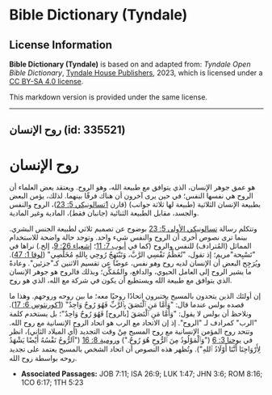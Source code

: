# Bible Dictionary (Tyndale)

## License Information

**Bible Dictionary (Tyndale)** is based on and adapted from: _Tyndale Open Bible Dictionary_, [Tyndale House Publishers](https://tyndaleopenresources.com/), 2023, which is licensed under a [CC BY-SA 4.0 license](https://creativecommons.org/licenses/by-sa/4.0/legalcode.en).

This markdown version is provided under the same license.



--------------------------------

## روح الإنسان (id: 335521)

روح الإنسان
===========

هو عمق جوهر الإنسان، الذي يتوافق مع طبيعة الله، وهو الروح. ويعتقد بعض العلماء أن الروح هي نفسها النفس؛ في حين يرى آخرون أن هناك فرقًا بينهما. لذلك، يؤمن البعض بطبيعة الإنسان الثلاثية (طبيعة لها ثلاثة جوانب) (قارن [1تسالونيكي 5: 23](https://ref.ly/1Thess5:23))، الروح والنفس والجسد، مقابل الطبيعة الثنائية (جانبان فقط)، المادية وغير المادية.

وتتكلم رسالة [تسالونيكي الأولى 5: 23](https://ref.ly/1Thess5:23) بوضوح عن تصميم ثلاثي لطبيعة الجنس البشري. بينما ترى نصوص أخرى أن الروح والنفس شيء واحد. وتوجد حالة واضحة للاستخدام المماثل (المُترادف) للنفس والروح (كما في [أيوب 7: 11](https://ref.ly/Job7:11)؛ [إشعياء 26: 9](https://ref.ly/Isa26:9)، إلخ.) نراها في "تَسْبِحة"مريم؛ إذ تقول، "تُعَظِّمُ نَفْسِي الرَّبَّ، وَتَبْتَهِجُ رُوحِي بِاللهِ مُخَلِّصِي" ([لوقا 1: 47](https://ref.ly/Luke1:47)). ويُرَجِح البعض أن الإنسان لديه روح و*هو* نفس، عوضًا عن تقسيم الاثنين كـ"جزئين". وعادةً ما يشير الروح إلى العامل الحيوي، والدافع، والمُمَكِّن؛ وبذلك فالروح هو جوهر الإنسان الذي يتوافق مع طبيعة الله ويستطيع أن يكون في شركة مع الله، الذي هو روح. 

إن أولئك الذين يتحدون بالمسيح يختبرون اتحادًا روحيًا معه؛ ما بين روحه وروحهم. وهذا ما قصده بولس عندما قال: "وَأَمَّا مَنِ ٱلْتَصَقَ بِٱلرَّبِّ فَهُوَ رُوحٌ وَاحِدٌ" ([1كورنثوس 6: 17](https://ref.ly/1Cor6:17)). ونلاحظ أن بولس لا يقول: "وَأَمَّا مَنِ ٱلْتَصَقَ \[بالروح] فَهُوَ رُوحٌ وَاحِدٌ"؛ بل يستخدم كلمة "الرب" كمرادف لـ "الروح". إذ إن الاتحاد مع الرب هو اتحاد الروح الإنسانية مع روح الله. وتتحد روح المؤمن الإنسانية مع روح المسيح مِنْ وقت التجديد (أي الميلاد الثاني)، انظر في [يوحنا 3: 6](https://ref.ly/John3:6) ("وَٱلْمَوْلُودُ مِنَ ٱلرُّوحِ هُوَ رُوحٌ.") و[رومية 8: 16](https://ref.ly/Rom8:16) ("اَلرُّوحُ نَفْسُهُ أَيْضًا يَشْهَدُ لِأَرْوَاحِنَا أَنَّنَا أَوْلَادُ ٱللهِ"). وتُظهر هذه النصوص أن اتحاد الشخص بالمسيح يعتمد على تجديد روحه بواسطة روح الله.

* **Associated Passages:** JOB 7:11; ISA 26:9; LUK 1:47; JHN 3:6; ROM 8:16; 1CO 6:17; 1TH 5:23

